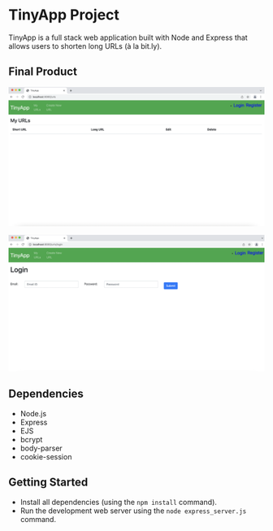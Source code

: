 # TinyApp Project

TinyApp is a full stack web application built with Node and Express that allows users to shorten long URLs (à la bit.ly).

## Final Product

!["Main Page ==> http://localhost:8080/urls "](https://github.com/abiramitoronto/tinyapp/blob/master/MainPage.png)

!["Login Page"](https://github.com/abiramitoronto/tinyapp/blob/master/LoginPage.png)

## Dependencies

- Node.js
- Express
- EJS
- bcrypt
- body-parser
- cookie-session

## Getting Started

- Install all dependencies (using the `npm install` command).
- Run the development web server using the `node express_server.js` command.
